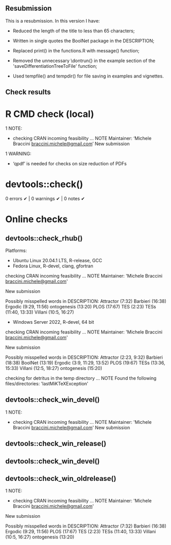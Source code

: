 ## Resubmission
This is a resubmission. In this version I have:

* Reduced the length of the title to less than 65 characters;

* Written in single quotes the BoolNet package in the DESCRIPTION;

* Replaced print() in the functions.R with message() function;

* Removed the unnecessary \dontrun{} in the example section of the 'saveDifferentiationTreeToFile' function;

* Used tempfile() and tempdir() for file saving in examples and vignettes.

## Check results
# R CMD check (local)

1 NOTE:
- checking CRAN incoming feasibility ... NOTE 
Maintainer: ‘Michele Braccini <braccini.michele@gmail.com>’ 
New submission

1 WARNING:
- ‘qpdf’ is needed for checks on size reduction of PDFs 

# devtools::check()

0 errors ✔ | 0 warnings ✔ | 0 notes ✔

# Online checks

## devtools::check_rhub()

Platforms:
- Ubuntu Linux 20.04.1 LTS, R-release, GCC
- Fedora Linux, R-devel, clang, gfortran

checking CRAN incoming feasibility ... NOTE
Maintainer: 'Michele Braccini <braccini.michele@gmail.com>'

New submission

Possibly misspelled words in DESCRIPTION:
  Attractor (7:32)
  Barbieri (16:38)
  Ergodic (9:29, 11:56)
  ontogenesis (13:20)
  PLOS (17:67)
  TES (2:23)
  TESs (11:40, 13:33)
  Villani (10:5, 16:27)

- Windows Server 2022, R-devel, 64 bit

checking CRAN incoming feasibility ... NOTE
Maintainer: 'Michele Braccini <braccini.michele@gmail.com>'

New submission

Possibly misspelled words in DESCRIPTION:
  Attractor (2:23, 9:32)
  Barbieri (18:38)
  BoolNet (13:19)
  Ergodic (3:9, 11:29, 13:52)
  PLOS (19:67)
  TESs (13:36, 15:33)
  Villani (12:5, 18:27)
  ontogenesis (15:20)

checking for detritus in the temp directory ... NOTE
Found the following files/directories:
  'lastMiKTeXException'

## devtools::check_win_devel()

1 NOTE:
- checking CRAN incoming feasibility ... NOTE 
Maintainer: 'Michele Braccini <braccini.michele@gmail.com>'
New submission


## devtools::check_win_release()
## devtools::check_win_devel()
## devtools::check_win_oldrelease()

1 NOTE:
- checking CRAN incoming feasibility ... NOTE
Maintainer: 'Michele Braccini <braccini.michele@gmail.com>'

New submission

Possibly misspelled words in DESCRIPTION:
  Attractor (7:32)
  Barbieri (16:38)
  Ergodic (9:29, 11:56)
  PLOS (17:67)
  TES (2:23)
  TESs (11:40, 13:33)
  Villani (10:5, 16:27)
  ontogenesis (13:20)


